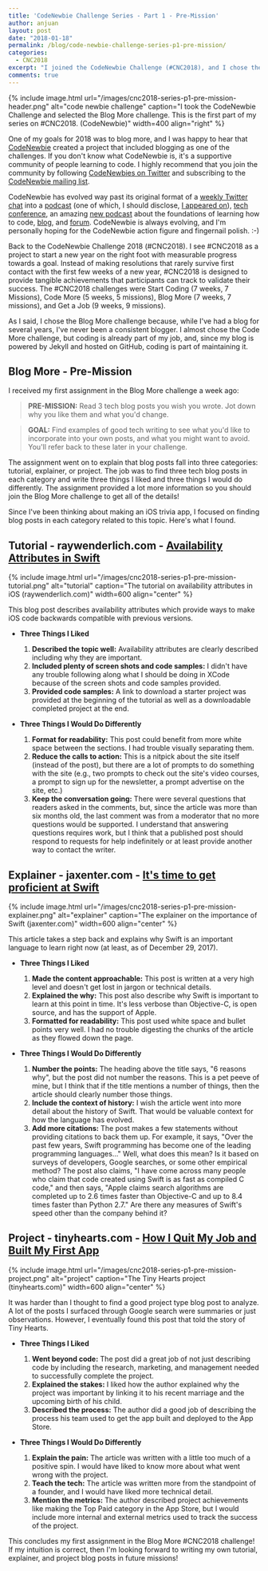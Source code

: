 ```yaml
---
title: 'CodeNewbie Challenge Series - Part 1 - Pre-Mission'
author: anjuan
layout: post
date: "2018-01-18"
permalink: /blog/code-newbie-challenge-series-p1-pre-mission/
categories:
  - CNC2018
excerpt: "I joined the CodeNewbie Challenge (#CNC2018), and I chose the Blog More challenge. I'm turning my work on this challenge into a blog series, and this is Part 1: The Pre-Mission!"
comments: true
---
```


{% include image.html url="/images/cnc2018-series-p1-pre-mission-header.png" alt="code newbie challenge" caption="I took the CodeNewbie Challenge and selected the Blog More challenge. This is the first part of my series on #CNC2018. (CodeNewbie)" width=400 align="right" %}

One of my goals for 2018 was to blog more, and I was happy to hear that [CodeNewbie](https://www.codenewbie.org/) created a project that included blogging as one of the challenges. If you don't know what CodeNewbie is, it's a supportive community of people learning to code. I highly recommend that you join the community by following [CodeNewbies on Twitter](http://twitter.com/codenewbies) and subscribing to the [CodeNewbie mailing list](http://codenewbie.us8.list-manage.com/subscribe?u=0a92a565e5b5037722c845fdb&id=880252aaa9).

CodeNewbie has evolved way past its original format of a [weekly Twitter chat](https://www.codenewbie.org/chat) into a [podcast](https://www.codenewbie.org/podcast) (one of which, I should disclose, [I appeared on](https://www.codenewbie.org/podcast/scrum-master)), [tech conference](http://codelandconf.com/), an amazing [new podcast](https://www.codenewbie.org/basecs) about the foundations of learning how to code, [blog](https://www.codenewbie.org/blogs), and [forum](http://discourse.codenewbie.org/). CodeNewbie is always evolving, and I'm personally hoping for the CodeNewbie action figure and fingernail polish. :-)

Back to the CodeNewbie Challenge 2018 (#CNC2018). I see #CNC2018 as a project to start a new year on the right foot with measurable progress towards a goal. Instead of making resolutions that rarely survive first contact with the first few weeks of a new year, #CNC2018 is designed to provide tangible achievements that participants can track to validate their success. The #CNC2018 challenges were Start Coding (7 weeks, 7 Missions), Code More (5 weeks, 5 missions), Blog More (7 weeks, 7 missions), and Get a Job (9 weeks, 9 missions).

As I said, I chose the Blog More challenge because, while I've had a blog for several years, I've never been a consistent blogger. I almost chose the Code More challenge, but coding is already part of my job, and, since my blog is powered by Jekyll and hosted on GitHub, coding is part of maintaining it.

## Blog More - Pre-Mission

I received my first assignment in the Blog More challenge a week ago:

> **PRE-MISSION:** Read 3 tech blog posts you wish you wrote. Jot down why you like them and what you'd change.

> **GOAL:** Find examples of good tech writing to see what you'd like to incorporate into your own posts, and what you might want to avoid. You'll refer back to these later in your challenge.

The assignment went on to explain that blog posts fall into three categories: tutorial, explainer, or project. The job was to find three tech blog posts in each category and write three things I liked and three things I would do differently. The assignment provided a lot more information so you should join the Blog More challenge to get all of the details!

Since I've been thinking about making an iOS trivia app, I focused on finding blog posts in each category related to this topic. Here's what I found.

## Tutorial - raywenderlich.com - [Availability Attributes in Swift](https://www.raywenderlich.com/139077/availability-attributes-swift)

{% include image.html url="/images/cnc2018-series-p1-pre-mission-tutorial.png" alt="tutorial" caption="The tutorial on availability attributes in iOS (raywenderlich.com)" width=600 align="center" %}

This blog post describes availability attributes which provide ways to make iOS code backwards compatible with previous versions. 

* **Three Things I Liked**
  1. **Described the topic well:** Availability attributes are clearly described including why they are important.
  2. **Included plenty of screen shots and code samples:** I didn't have any trouble following along what I should be doing in XCode because of the screen shots and code samples provided.
  3. **Provided code samples:** A link to download a starter project was provided at the beginning of the tutorial as well as a downloadable completed project at the end.

* **Three Things I Would Do Differently**
  1. **Format for readability:** This post could benefit from more white space between the sections. I had trouble visually separating them.
  2. **Reduce the calls to action:** This is a nitpick about the site itself (instead of the post), but there are a lot of prompts to do something with the site (e.g., two prompts to check out the site's video courses, a prompt to sign up for the newsletter, a prompt advertise on the site, etc.)
  3. **Keep the conversation going:** There were several questions that readers asked in the comments, but, since the article was more than six months old, the last comment was from a moderator that no more questions would be supported. I understand that answering questions requires work, but I think that a published post should respond to requests for help indefinitely or at least provide another way to contact the writer.


## Explainer - jaxenter.com - [It's time to get proficient at Swift](https://jaxenter.com/swift-get-proficient-139818.html)

{% include image.html url="/images/cnc2018-series-p1-pre-mission-explainer.png" alt="explainer" caption="The explainer on the importance of Swift (jaxenter.com)" width=600 align="center" %}

This article takes a step back and explains why Swift is an important language to learn right now (at least, as of December 29, 2017).

* **Three Things I Liked**
  1. **Made the content approachable:** This post is written at a very high level and doesn't get lost in jargon or technical details.
  2. **Explained the why:** This post also describe why Swift is important to learn at this point in time. It's less verbose than Objective-C, is open source, and has the support of Apple.
  3. **Formatted for readability:** This post used white space and bullet points very well. I had no trouble digesting the chunks of the article as they flowed down the page.

* **Three Things I Would Do Differently**
  1. **Number the points:** The heading above the title says, "6 reasons why", but the post did not number the reasons. This is a pet peeve of mine, but I think that if the title mentions a number of things, then the article should clearly number those things.
  2. **Include the context of history:** I wish the article went into more detail about the history of Swift. That would be valuable context for how the language has evolved.
  3. **Add more citations:** The post makes a few statements without providing citations to back them up. For example, it says, "Over the past few years, Swift programming has become one of the leading programming languages..." Well, what does this mean? Is it based on surveys of developers, Google searches, or some other empirical method? The post also claims, "I have come across many people who claim that code created using Swift is as fast as compiled C code," and then says, "Apple claims search algorithms are completed up to 2.6 times faster than Objective-C and up to 8.4 times faster than Python 2.7." Are there any measures of Swift's speed other than the company behind it?


## Project - tinyhearts.com - [How I Quit My Job and Built My First App](https://blog.tinyhearts.com/how-i-quit-my-job-and-built-my-first-app-d2a2e1086f41)

{% include image.html url="/images/cnc2018-series-p1-pre-mission-project.png" alt="project" caption="The Tiny Hearts project (tinyhearts.com)" width=600 align="center" %}

It was harder than I thought to find a good project type blog post to analyze. A lot of the posts I surfaced through Google search were summaries or just observations. However, I eventually found this post that told the story of Tiny Hearts.

* **Three Things I Liked**
  1. **Went beyond code:** The post did a great job of not just describing code by including the research, marketing, and management needed to successfully complete the project.
  2. **Explained the stakes:** I liked how the author explained why the project was important by linking it to his recent marriage and the upcoming birth of his child.
  3. **Described the process:** The author did a good job of describing the process his team used to get the app built and deployed to the App Store.

* **Three Things I Would Do Differently**
  1. **Explain the pain:** The article was written with a little too much of a positive spin. I would have liked to know more about what went wrong with the project.
  2. **Teach the tech:** The article was written more from the standpoint of a founder, and I would have liked more technical detail.
  3. **Mention the metrics:** The author described project achievements like making the Top Paid category in the App Store, but I would include more internal and external metrics used to track the success of the project.


This concludes my first assignment in the Blog More #CNC2018 challenge! If my intuition is correct, then I'm looking forward to writing my own tutorial, explainer, and project blog posts in future missions!    



